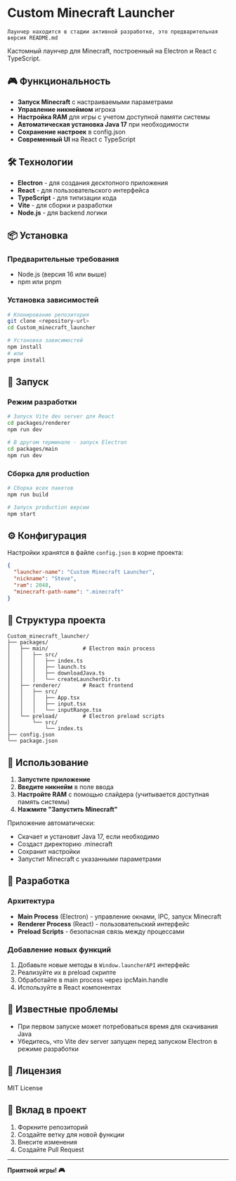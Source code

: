# Custom Minecraft Launcher

`Лаунчер находится в стадии активной разработке, это предварительная версия README.md `

Кастомный лаунчер для Minecraft, построенный на Electron и React с TypeScript.

## 🎮 Функциональность

- **Запуск Minecraft** с настраиваемыми параметрами
- **Управление никнеймом** игрока
- **Настройка RAM** для игры с учетом доступной памяти системы
- **Автоматическая установка Java 17** при необходимости
- **Сохранение настроек** в config.json
- **Современный UI** на React с TypeScript

## 🛠 Технологии

- **Electron** - для создания десктопного приложения
- **React** - для пользовательского интерфейса
- **TypeScript** - для типизации кода
- **Vite** - для сборки и разработки
- **Node.js** - для backend логики

## 📦 Установка

### Предварительные требования

- Node.js (версия 16 или выше)
- npm или pnpm

### Установка зависимостей

```bash
# Клонирование репозитория
git clone <repository-url>
cd Custom_minecraft_launcher

# Установка зависимостей
npm install
# или
pnpm install
```

## 🚀 Запуск

### Режим разработки

```bash
# Запуск Vite dev server для React
cd packages/renderer
npm run dev

# В другом терминале - запуск Electron
cd packages/main
npm run dev
```

### Сборка для production

```bash
# Сборка всех пакетов
npm run build

# Запуск production версии
npm start
```

## ⚙️ Конфигурация

Настройки хранятся в файле `config.json` в корне проекта:

```json
{
  "launcher-name": "Custom Minecraft Launcher",
  "nickname": "Steve",
  "ram": 2048,
  "minecraft-path-name": ".minecraft"
}
```

## 📁 Структура проекта

```
Custom_minecraft_launcher/
├── packages/
│   ├── main/           # Electron main process
│   │   ├── src/
│   │   │   ├── index.ts
│   │   │   ├── launch.ts
│   │   │   ├── downloadJava.ts
│   │   │   └── createLauncherDir.ts
│   ├── renderer/       # React frontend
│   │   ├── src/
│   │   │   ├── App.tsx
│   │   │   ├── input.tsx
│   │   │   └── inputRange.tsx
│   └── preload/        # Electron preload scripts
│       └── src/
│           └── index.ts
├── config.json
└── package.json
```

## 🎯 Использование

1. **Запустите приложение**
2. **Введите никнейм** в поле ввода
3. **Настройте RAM** с помощью слайдера (учитывается доступная память системы)
4. **Нажмите "Запустить Minecraft"**

Приложение автоматически:
- Скачает и установит Java 17, если необходимо
- Создаст директорию .minecraft
- Сохранит настройки
- Запустит Minecraft с указанными параметрами

## 🔧 Разработка

### Архитектура

- **Main Process** (Electron) - управление окнами, IPC, запуск Minecraft
- **Renderer Process** (React) - пользовательский интерфейс
- **Preload Scripts** - безопасная связь между процессами

### Добавление новых функций

1. Добавьте новые методы в `Window.launcherAPI` интерфейс
2. Реализуйте их в preload скрипте
3. Обработайте в main process через ipcMain.handle
4. Используйте в React компонентах

## 🐛 Известные проблемы

- При первом запуске может потребоваться время для скачивания Java
- Убедитесь, что Vite dev server запущен перед запуском Electron в режиме разработки

## 📄 Лицензия

MIT License

## 🤝 Вклад в проект

1. Форкните репозиторий
2. Создайте ветку для новой функции
3. Внесите изменения
4. Создайте Pull Request

---

**Приятной игры! 🎮** 